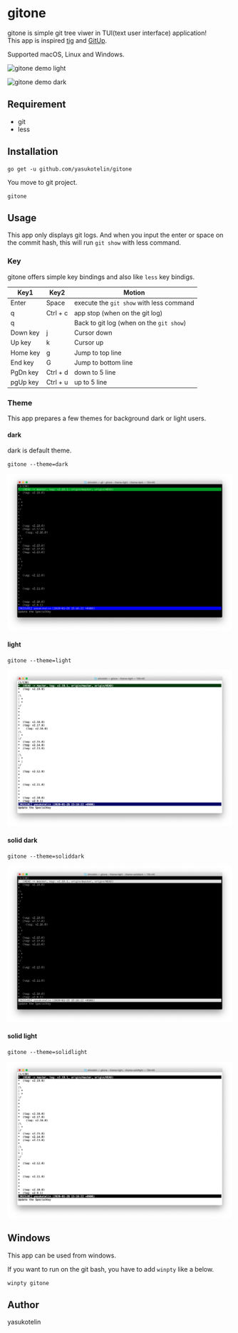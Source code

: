 # gitone

gitone is simple git tree viwer in TUI(text user interface) application!<br>
This app is inspired [tig](https://github.com/jonas/tig) and [GitUp](https://github.com/git-up/GitUp).

Supported macOS, Linux and Windows.

![gitone demo light](./images/gitone-light-demo.gif)

![gitone demo dark](./images/gitone-dark-demo.gif)

## Requirement

- git
- less

## Installation

```
go get -u github.com/yasukotelin/gitone
```

You move to git project.

```
gitone
```

## Usage

This app only displays git logs. And when you input the enter or space on the commit hash, this will run `git show` with less command.

### Key

gitone offers simple key bindings and also like `less` key bindigs.

| Key1     | Key2     | Motion                                   |
|----------|----------|------------------------------------------|
| Enter    | Space    | execute the `git show` with less command |
| q        | Ctrl + c | app stop (when on the git log)           |
| q        |          | Back to git log (when on the `git show`) |
| Down key | j        | Cursor down                              |
| Up key   | k        | Cursor up                                |
| Home key | g        | Jump to top line                         |
| End key  | G        | Jump to bottom line                      |
| PgDn key | Ctrl + d | down to 5 line                           |
| pgUp key | Ctrl + u | up to 5 line                             |

### Theme

This app prepares a few themes for background dark or light users.

#### dark

dark is default theme.

```
gitone --theme=dark
```

![gitone dark](./images/gitone-dark.png)

#### light

```
gitone --theme=light
```

![gitone light](./images/gitone-light.png)

#### solid dark

```
gitone --theme=soliddark
```

![gitone solid dark](./images/gitone-soliddark.png)

#### solid light

```
gitone --theme=solidlight
```

![gitone solid light](./images/gitone-solidlight.png)

## Windows

This app can be used from windows.

If you want to run on the git bash, you have to add `winpty` like a below.

```
winpty gitone
```

## Author

yasukotelin
